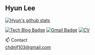 ## Hyun Lee
[![Hyun's github stats](https://github-readme-stats.vercel.app/api?username=HyunLee103)](https://github.com/HyunLee103/github-readme-stats)


[![Tech Blog Badge](http://img.shields.io/badge/-Tech%20blog-black?style=flat-square&logo=github&link=https://zzsza.github.io/)](https://hyunlee103.tistory.com/)
[![Gmail Badge](https://img.shields.io/badge/Gmail-d14836?style=flat-square&logo=Gmail&logoColor=white&link=mailto:shinmj.com)](mailto:chdnjf103@gmail.com) 
[![CV](https://img.shields.io/badge/Curriculum%20Vitae-informational?style=flat-square&logo=Latex&logoColor=white&link=https://www.linkedin.com/in/soohwan-kim-532092182/)](https://github.com/HyunLee103/HyunLee103/files/6571390/CV_.pdf)
  


📫 Contact  
chdnjf103@gmail.com  

<!--
**HyunLee103/HyunLee103** is a ✨ _special_ ✨ repository because its `README.md` (this file) appears on your GitHub profile.

Here are some ideas to get you started:

- 🔭 I’m currently working on ...
- 🌱 I’m currently learning ...
- 👯 I’m looking to collaborate on ...
- 🤔 I’m looking for help with ...
- 💬 Ask me about ...
- 📫 How to reach me: ...
- 😄 Pronouns: ...
- ⚡ Fun fact: ...
-->
